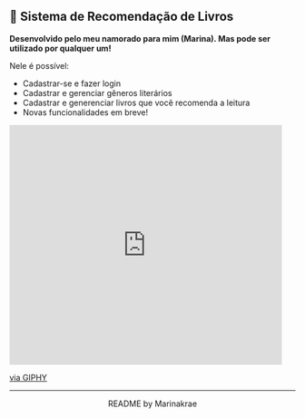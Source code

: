 ## 🥰 Sistema de Recomendação de Livros

**Desenvolvido pelo meu namorado para mim (Marina). Mas pode ser utilizado por qualquer um!**

Nele é possível:

- Cadastrar-se e fazer login
- Cadastrar e gerenciar gêneros literários
- Cadastrar e generenciar livros que você recomenda a leitura
- Novas funcionalidades em breve!

<iframe src="https://giphy.com/embed/WobVK7gnL71aUalC8Q" width="480" height="423" frameBorder="0" class="giphy-embed" allowFullScreen></iframe><p><a href="https://giphy.com/gifs/i-want-to-read-all-the-books-WobVK7gnL71aUalC8Q">via GIPHY</a></p>

---

<p align="center">
  README by Marinakrae
</p>
